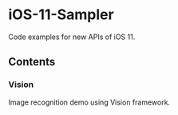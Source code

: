 # iOS-11-Sampler

Code examples for new APIs of iOS 11.

## Contents

### Vision

Image recognition demo using Vision framework.
